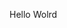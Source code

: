 Hello Wolrd































































































































































































































































































































































































































































































































































































































































































































































































































































































































































































































































































































































































































































































































































































































































































































































































































































































